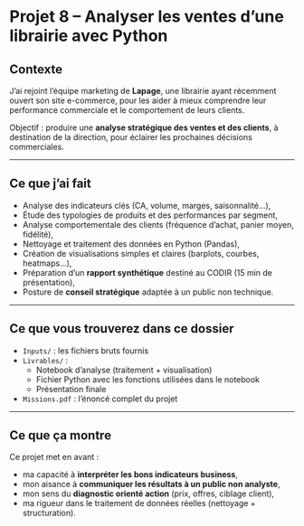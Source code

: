 # Projet 8 – Analyser les ventes d’une librairie avec Python

## Contexte

J’ai rejoint l’équipe marketing de **Lapage**, une librairie ayant récemment ouvert son site e-commerce, pour les aider à mieux comprendre leur performance commerciale et le comportement de leurs clients.

Objectif : produire une **analyse stratégique des ventes et des clients**, à destination de la direction, pour éclairer les prochaines décisions commerciales.

---

## Ce que j’ai fait

- Analyse des indicateurs clés (CA, volume, marges, saisonnalité...),
- Étude des typologies de produits et des performances par segment,
- Analyse comportementale des clients (fréquence d’achat, panier moyen, fidélité),
- Nettoyage et traitement des données en Python (Pandas),
- Création de visualisations simples et claires (barplots, courbes, heatmaps…),
- Préparation d’un **rapport synthétique** destiné au CODIR (15 min de présentation),
- Posture de **conseil stratégique** adaptée à un public non technique.

---

## Ce que vous trouverez dans ce dossier

- `Inputs/` : les fichiers bruts fournis
- `Livrables/` :
  - Notebook d’analyse (traitement + visualisation)
  - Fichier Python avec les fonctions utilisées dans le notebook
  - Présentation finale
- `Missions.pdf` : l’énoncé complet du projet

---

## Ce que ça montre

Ce projet met en avant :
- ma capacité à **interpréter les bons indicateurs business**,
- mon aisance à **communiquer les résultats à un public non analyste**,
- mon sens du **diagnostic orienté action** (prix, offres, ciblage client),
- ma rigueur dans le traitement de données réelles (nettoyage + structuration).